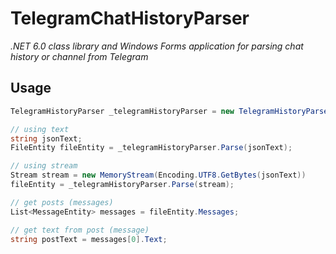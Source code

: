 # TelegramChatHistoryParser

*.NET 6.0 class library and Windows Forms application for parsing chat history or channel from Telegram*

## Usage

```c#
TelegramHistoryParser _telegramHistoryParser = new TelegramHistoryParser();

// using text
string jsonText;
FileEntity fileEntity = _telegramHistoryParser.Parse(jsonText);

// using stream
Stream stream = new MemoryStream(Encoding.UTF8.GetBytes(jsonText))
fileEntity = _telegramHistoryParser.Parse(stream);

// get posts (messages)
List<MessageEntity> messages = fileEntity.Messages;

// get text from post (message)
string postText = messages[0].Text;
```
